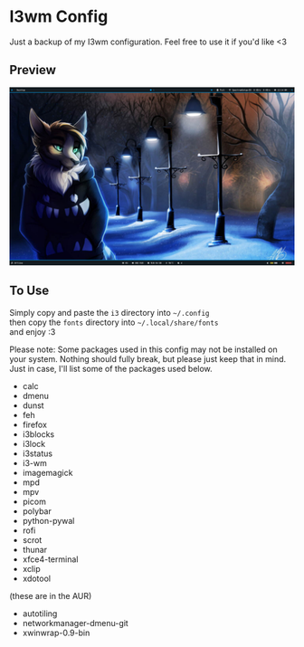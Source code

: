# I3wm Config

Just a backup of my I3wm configuration. Feel free to use it if you'd like <3

## Preview

<img src="Assets/Preview.png" alt="Preview">

## To Use

Simply copy and paste the `i3` directory into `~/.config`  
then copy the `fonts` directory into `~/.local/share/fonts`  
and enjoy :3  

Please note: Some packages used in this config may not be installed on your system. Nothing should fully break, but please just keep that in mind. Just in case, I'll list some of the packages used below.  

-   calc
-   dmenu
-   dunst
-   feh
-   firefox
-   i3blocks
-   i3lock
-   i3status
-   i3-wm
-   imagemagick
-   mpd
-   mpv
-   picom
-   polybar
-   python-pywal
-   rofi
-   scrot
-   thunar
-   xfce4-terminal
-   xclip
-   xdotool

(these are in the AUR)
-   autotiling
-   networkmanager-dmenu-git
-   xwinwrap-0.9-bin 

